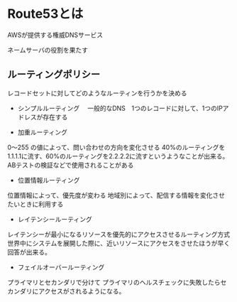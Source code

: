 # Route53とは
AWSが提供する権威DNSサービス

ネームサーバの役割を果たす

## ルーティングポリシー
レコードセットに対してどのようなルーティンを行うかを決める

- シンプルルーティング　
一般的なDNS　1つのレコードに対して、1つのIPアドレスが存在する

- 加重ルーティング

0～255 の値によって、問い合わせの方向を変化させる
40%のルーティングを1.1.1.1に流す、60%のルーティングを2.2.2.2に流すというようなことが出来る。
ABテストの検証などで使用されることがある

- 位置情報ルーティング

位置情報によって、優先度が変わる
地域別によって、配信する情報を変化させたいときに利用する

- レイテンシールーティング

レイテンシーが最小になるリソースを優先的にアクセスさせるルーティング方式
世界中にシステムを展開した際に、近いリソースにアクセスをさせたほうが早く回答が出来る。

- フェイルオーバールーティング

プライマリとセカンダリで分けて
プライマリのヘルスチェックに失敗したらセカンダリにアクセスがされるようになる。
